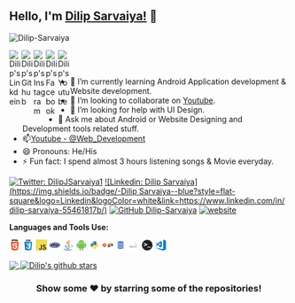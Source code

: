 ## Hello, I'm [Dilip Sarvaiya!](http://dilipsarvaiya.epizy.com/) 👋

<p align="left"> <img src="https://komarev.com/ghpvc/?username=Dilip-Sarvaiya&label=Views&color=blue&style=plastic" alt="Dilip-Sarvaiya" /> </p>

<a href="https://www.linkedin.com/in/dilip-sarvaiya-55461817b/">
  <img align="left" alt="Dilip's Linkdein" width="22px" src="https://cdn.jsdelivr.net/npm/simple-icons@v3/icons/linkedin.svg" />
</a>
<a href="https://github.com/Dilip-Sarvaiya">
  <img align="left" alt="Dilip's Github" width="22px" src="https://cdn.jsdelivr.net/npm/simple-icons@v3/icons/github.svg" />
</a>
<a href="https://www.instagram.com/dilip_sarvaiya_700/">
  <img align="left" alt="Dilip's Instagram" width="22px" src="https://cdn.jsdelivr.net/npm/simple-icons@v3/icons/instagram.svg" />
</a>
<a href="https://www.facebook.com/dilip.sarvaiya.700">
  <img align="left" alt="Dilip's Facebook" width="22px" src="https://cdn.jsdelivr.net/npm/simple-icons@v3/icons/facebook.svg" />
</a>
<a href="https://www.youtube.com/channel/UCmGcHvn1QL7ZR1yb-Kq9WqA?view_as=subscriber">
  <img align="left" alt="Dilip's Youtube" width="22px" src="https://cdn.jsdelivr.net/npm/simple-icons@v3/icons/youtube.svg" />
</a>

<br/>
<br/>

- 🌱 I’m currently learning Android Application development & Website development.
- 👯 I’m looking to collaborate on [Youtube](https://www.youtube.com/channel/UCmGcHvn1QL7ZR1yb-Kq9WqA?view_as=subscriber).
- 🤔 I’m looking for help with UI Design.
- 💬 Ask me about Android or Website Designing and Development tools related stuff.
- 📫[Youtube - @Web_Development](https://www.youtube.com/channel/UCmGcHvn1QL7ZR1yb-Kq9WqA?view_as=subscriber)
- 😄 Pronouns: He/His
- ⚡ Fun fact: I spend almost 3 hours listening songs & Movie everyday.



[![Twitter: DilipJSarvaiya1](https://img.shields.io/twitter/follow/DilipJSarvaiya1?style=social)](https://twitter.com/DilipJSarvaiya1)
[![Linkedin: Dilip Sarvaiya](https://img.shields.io/badge/-Dilip Sarvaiya--blue?style=flat-square&logo=Linkedin&logoColor=white&link=https://www.linkedin.com/in/dilip-sarvaiya-55461817b/)](https://www.linkedin.com/in/dilip-sarvaiya-55461817b/)
[![GitHub Dilip-Sarvaiya](https://img.shields.io/github/followers/Dilip-Sarvaiya?label=follow&style=social)](https://github.com/Dilip-Sarvaiya)
[![website](https://img.shields.io/badge/PortfolioWebsite-dilipsarvaiya.epizy.com-2648ff?style=flat-square&logo=google-chrome)](http://dilipsarvaiya.epizy.com/)


**Languages and Tools Use:**  


<code><img height="20" src="https://raw.githubusercontent.com/github/explore/80688e429a7d4ef2fca1e82350fe8e3517d3494d/topics/html/html.png"></code>
<code><img height="20" src="https://raw.githubusercontent.com/github/explore/80688e429a7d4ef2fca1e82350fe8e3517d3494d/topics/css/css.png"></code>
<code><img height="20" src="https://raw.githubusercontent.com/github/explore/80688e429a7d4ef2fca1e82350fe8e3517d3494d/topics/javascript/javascript.png"></code>
<code><img height="20" src="https://raw.githubusercontent.com/github/explore/80688e429a7d4ef2fca1e82350fe8e3517d3494d/topics/php/php.png"></code>
<code><img height="20" src="https://raw.githubusercontent.com/github/explore/80688e429a7d4ef2fca1e82350fe8e3517d3494d/topics/java/java.png"></code>
<code><img height="20" src="https://raw.githubusercontent.com/github/explore/80688e429a7d4ef2fca1e82350fe8e3517d3494d/topics/android/android.png"></code>
<code><img height="20" src="https://raw.githubusercontent.com/github/explore/80688e429a7d4ef2fca1e82350fe8e3517d3494d/topics/python/python.png"></code>
<code><img height="20" src="https://raw.githubusercontent.com/github/explore/80688e429a7d4ef2fca1e82350fe8e3517d3494d/topics/git/git.png"></code>
<code><img height="20" src="https://raw.githubusercontent.com/github/explore/80688e429a7d4ef2fca1e82350fe8e3517d3494d/topics/sql/sql.png"></code>
<code><img height="20" src="https://raw.githubusercontent.com/github/explore/80688e429a7d4ef2fca1e82350fe8e3517d3494d/topics/mysql/mysql.png"></code>
<code><img height="20" src="https://raw.githubusercontent.com/github/explore/80688e429a7d4ef2fca1e82350fe8e3517d3494d/topics/terminal/terminal.png"></code>
<code><img height="20" src="https://raw.githubusercontent.com/github/explore/80688e429a7d4ef2fca1e82350fe8e3517d3494d/topics//visual-studio-code//visual-studio-code.png"></code>

 

<a href="https://github.com/Dilip-Sarvaiya">
  <img align="center" src="https://github-readme-stats.vercel.app/api/top-langs/?username=Dilip-Sarvaiya&theme=dark&hide_langs_below=1" />
</a>
<a href="https://github.com/Dilip-Sarvaiya">
 <img align="center" src="https://github-readme-stats.vercel.app/api?username=Dilip-Sarvaiya&show_icons=true&theme=dark&line_height=27" alt="Dilip's github stars"/>
</a>

<div align="center">

### Show some ❤️ by starring some of the repositories!

</div>
